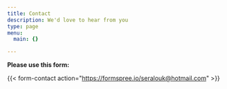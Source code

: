 ```yaml
---
title: Contact
description: We'd love to hear from you
type: page
menu:
  main: {}

---
```


**Please use this form:**

{{< form-contact action="https://formspree.io/seralouk@hotmail.com"  >}}
